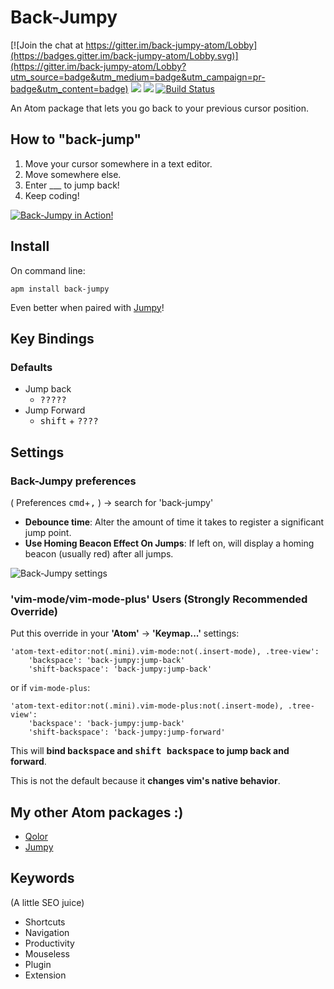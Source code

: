 # Back-Jumpy

[![Join the chat at https://gitter.im/back-jumpy-atom/Lobby](https://badges.gitter.im/back-jumpy-atom/Lobby.svg)](https://gitter.im/back-jumpy-atom/Lobby?utm_source=badge&utm_medium=badge&utm_campaign=pr-badge&utm_content=badge)
![](https://img.shields.io/apm/dm/back-jumpy.svg)
![](https://img.shields.io/apm/v/back-jumpy.svg)
[![Build Status](https://travis-ci.org/DavidLGoldberg/back-jumpy.svg?branch=master)](https://travis-ci.org/DavidLGoldberg/back-jumpy)

An Atom package that lets you go back to your previous cursor position.

## How to "back-jump"

1.  Move your cursor somewhere in a text editor.
2.  Move somewhere else.
3.  Enter ___ to jump back!
4.  Keep coding!

[ ![Back-Jumpy in Action!][1]](https://raw.githubusercontent.com/DavidLGoldberg/back-jumpy/master/_images/back-jumpy.gif)

[1]: https://raw.githubusercontent.com/DavidLGoldberg/back-jumpy/master/_images/back-jumpy.gif

## Install
On command line:
```
apm install back-jumpy
```
Even better when paired with [Jumpy](https://atom.io/packages/jumpy "Jumpy's Homepage")!

## Key Bindings

### Defaults

*   Jump back
    *   <kbd>?????</kbd>
*   Jump Forward
    *   <kbd>shift</kbd> + <kbd>????</kbd>

## Settings

### Back-Jumpy preferences

( Preferences <kbd>cmd</kbd>+<kbd>,</kbd> ) -> search for 'back-jumpy'

*   **Debounce time**:
Alter the amount of time it takes to register a significant jump point.
*   **Use Homing Beacon Effect On Jumps**:
If left on, will display a homing beacon (usually red) after all jumps.

![Back-Jumpy settings](https://raw.githubusercontent.com/DavidLGoldberg/back-jumpy/master/_images/back-jumpy-settings.png)

### 'vim-mode/vim-mode-plus' Users (Strongly Recommended Override)

Put this override in your **'Atom'** -> **'Keymap...'** settings:

    'atom-text-editor:not(.mini).vim-mode:not(.insert-mode), .tree-view':
        'backspace': 'back-jumpy:jump-back'
        'shift-backspace': 'back-jumpy:jump-back'

or if `vim-mode-plus`:

    'atom-text-editor:not(.mini).vim-mode-plus:not(.insert-mode), .tree-view':
        'backspace': 'back-jumpy:jump-back'
        'shift-backspace': 'back-jumpy:jump-forward'

This will **bind <kbd>backspace</kbd> and <kbd>shift backspace</kbd> to jump back and forward**.

This is not the default because it **changes vim's native behavior**.

## My other Atom packages :)

*   [Qolor](https://atom.io/packages/qolor)
*   [Jumpy](https://atom.io/packages/jumpy)

## Keywords

(A little SEO juice)

*   Shortcuts
*   Navigation
*   Productivity
*   Mouseless
*   Plugin
*   Extension
